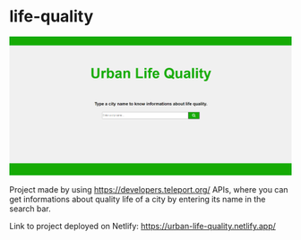 # life-quality

![](src/images/screenshot.PNG)

Project made by using https://developers.teleport.org/ APIs, where you can get informations about quality life of a city by entering its name in the search bar.

Link to project deployed on Netlify: https://urban-life-quality.netlify.app/
